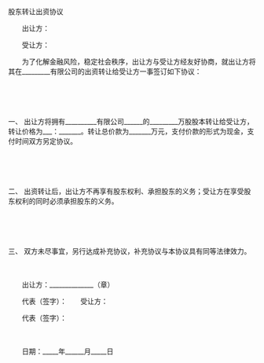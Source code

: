 



股东转让出资协议



 

　　出让方：

　　受让方：　　

　　为了化解金融风险，稳定社会秩序，出让方与受让方经友好协商，就出让方将其在_________有限公司的出资转让给受让方一事签订如下协议：

　　

　　

一、
出让方将拥有__________有限公司______的_________万股股本转让给受让方，转让价格为___：_______。转让总价款为_______万元，支付价款的形式为现金，支付时间双方另定协议。

　　

　　

二、
出资转让后，出让方不再享有股东权利、承担股东的义务；受让方在享受股东权利的同时必须承担股东的义务。

　　

　　

三、
双方未尽事宜，另行达成补充协议，补充协议与本协议具有同等法律效力。　　

　　

　　出让方：______________（章）

　　代表（签字）：　　受让方：

　　代表（签字）：

　　


 　　日期：_____年______月_____日
 
　　



　　